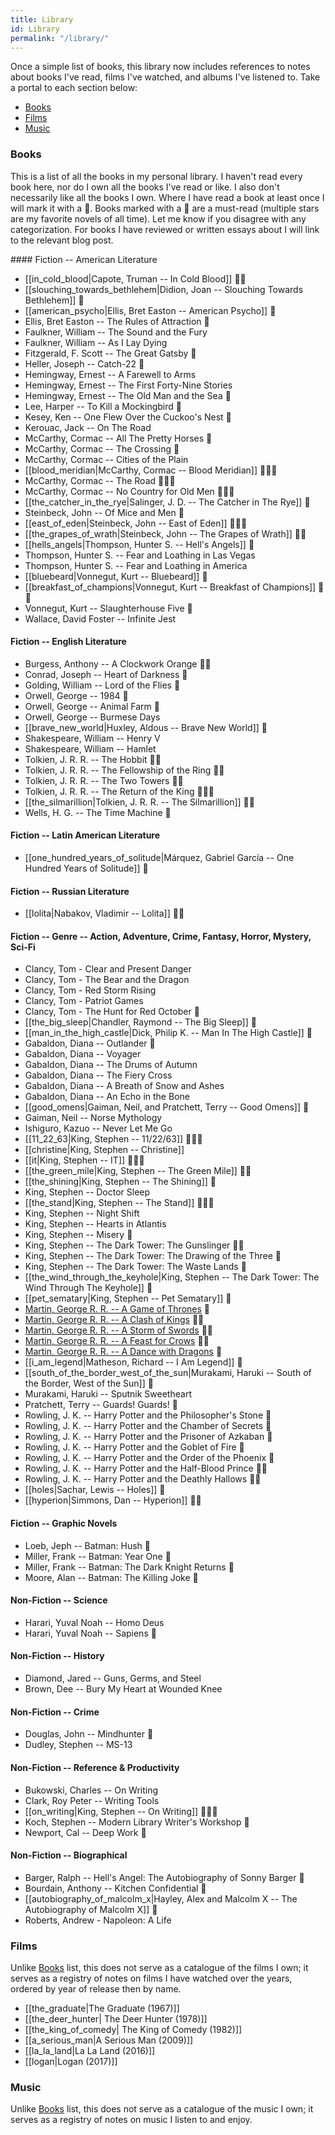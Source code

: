 ```yaml
---
title: Library
id: Library
permalink: "/library/"
---
```


Once a simple list of books, this library now includes references to notes about books I've read, films I've watched, and albums I've listened to. Take a portal to each section below:

* <a class="internal-link nopreview" href="#books">Books</a>
* <a class="internal-link nopreview" href="#films">Films</a>
* <a class="internal-link nopreview" href="#music">Music</a>

### Books

This is a list of all the books in my personal library. I haven't read every book here, nor do I own all the books I've read or like. I also don't necessarily like all the books I own. Where I have read a book at least once I will mark it with a 📖. Books marked with a 🌟 are a must-read (multiple stars are my favorite novels of all time). Let me know if you disagree with any categorization. For books I have reviewed or written essays about I will link to the relevant blog post.

<div markdown="1" class="library-list">
#### Fiction -- American Literature

* [[in_cold_blood|Capote, Truman -- In Cold Blood]] 📖🌟
* [[slouching_towards_bethlehem|Didion, Joan -- Slouching Towards Bethlehem]] 📖
* [[american_psycho|Ellis, Bret Easton -- American Psycho]] 📖
* Ellis, Bret Easton -- The Rules of Attraction 📖
* Faulkner, William -- The Sound and the Fury
* Faulkner, William -- As I Lay Dying 
* Fitzgerald, F. Scott -- The Great Gatsby 📖
* Heller, Joseph -- Catch-22 📖
* Hemingway, Ernest -- A Farewell to Arms
* Hemingway, Ernest -- The First Forty-Nine Stories
* Hemingway, Ernest -- The Old Man and the Sea 📖
* Lee, Harper -- To Kill a Mockingbird 📖
* Kesey, Ken -- One Flew Over the Cuckoo's Nest 📖
* Kerouac, Jack -- On The Road 
* McCarthy, Cormac -- All The Pretty Horses 📖
* McCarthy, Cormac -- The Crossing 📖
* McCarthy, Cormac -- Cities of the Plain
* [[blood_meridian|McCarthy, Cormac -- Blood Meridian]] 📖🌟🌟
* McCarthy, Cormac -- The Road 📖🌟🌟
* McCarthy, Cormac -- No Country for Old Men 📖🌟🌟
* [[the_catcher_in_the_rye|Salinger, J. D. -- The Catcher in The Rye]] 📖
* Steinbeck, John -- Of Mice and Men 📖
* [[east_of_eden|Steinbeck, John -- East of Eden]] 📖🌟🌟
* [[the_grapes_of_wrath|Steinbeck, John -- The Grapes of Wrath]] 📖🌟
* [[hells_angels|Thompson, Hunter S. -- Hell's Angels]] 📖
* Thompson, Hunter S. -- Fear and Loathing in Las Vegas
* Thompson, Hunter S. -- Fear and Loathing in America
* [[bluebeard|Vonnegut, Kurt -- Bluebeard]] 📖
* [[breakfast_of_champions|Vonnegut, Kurt -- Breakfast of Champions]] 📖🌟
* Vonnegut, Kurt -- Slaughterhouse Five 📖
* Wallace, David Foster -- Infinite Jest

#### Fiction -- English Literature

* Burgess, Anthony -- A Clockwork Orange 📖🌟
* Conrad, Joseph -- Heart of Darkness 📖
* Golding, William -- Lord of the Flies 📖
* Orwell, George -- 1984 📖
* Orwell, George -- Animal Farm 📖
* Orwell, George -- Burmese Days
* [[brave_new_world|Huxley, Aldous -- Brave New World]] 📖
* Shakespeare, William -- Henry V
* Shakespeare, William -- Hamlet
* Tolkien, J. R. R. -- The Hobbit 📖🌟
* Tolkien, J. R. R. -- The Fellowship of the Ring 📖🌟
* Tolkien, J. R. R. -- The Two Towers 📖🌟
* Tolkien, J. R. R. -- The Return of the King 📖🌟🌟
* [[the_silmarillion|Tolkien, J. R. R. -- The Silmarillion]] 📖🌟
* Wells, H. G. -- The Time Machine 📖

#### Fiction -- Latin American Literature

* [[one_hundred_years_of_solitude|Márquez, Gabriel García -- One Hundred Years of Solitude]] 📖

#### Fiction -- Russian Literature

* [[lolita|Nabakov, Vladimir -- Lolita]] 📖🌟

#### Fiction -- Genre -- Action, Adventure, Crime, Fantasy, Horror, Mystery, Sci-Fi

* Clancy, Tom - Clear and Present Danger
* Clancy, Tom - The Bear and the Dragon
* Clancy, Tom - Red Storm Rising
* Clancy, Tom - Patriot Games
* Clancy, Tom - The Hunt for Red October 📖
* [[the_big_sleep|Chandler, Raymond -- The Big Sleep]] 📖
* [[man_in_the_high_castle|Dick, Philip K. -- Man In The High Castle]] 📖
* Gabaldon, Diana -- Outlander 📖
* Gabaldon, Diana -- Voyager
* Gabaldon, Diana -- The Drums of Autumn
* Gabaldon, Diana -- The Fiery Cross
* Gabaldon, Diana -- A Breath of Snow and Ashes
* Gabaldon, Diana -- An Echo in the Bone
* [[good_omens|Gaiman, Neil, and Pratchett, Terry -- Good Omens]] 📖
* Gaiman, Neil -- Norse Mythology
* Ishiguro, Kazuo -- Never Let Me Go
* [[11_22_63|King, Stephen -- 11/22/63]] 📖🌟🌟
* [[christine|King, Stephen -- Christine]]
* [[it|King, Stephen -- IT]] 📖🌟🌟
* [[the_green_mile|King, Stephen -- The Green Mile]] 📖🌟
* [[the_shining|King, Stephen -- The Shining]] 📖
* King, Stephen -- Doctor Sleep
* [[the_stand|King, Stephen -- The Stand]] 📖🌟🌟
* King, Stephen -- Night Shift
* King, Stephen -- Hearts in Atlantis
* King, Stephen -- Misery 📖
* King, Stephen -- The Dark Tower: The Gunslinger 📖🌟
* King, Stephen -- The Dark Tower: The Drawing of the Three 📖
* King, Stephen -- The Dark Tower: The Waste Lands 📖
* [[the_wind_through_the_keyhole|King, Stephen -- The Dark Tower: The Wind Through The Keyhole]] 📖
* [[pet_sematary|King, Stephen -- Pet Sematary]] 📖
* [Martin, George R. R. -- A Game of Thrones](/2017-reading-list) 📖
* [Martin, George R. R. -- A Clash of Kings](/2017-reading-list) 📖🌟
* [Martin, George R. R. -- A Storm of Swords](/2017-reading-list) 📖🌟
* [Martin, George R. R. -- A Feast for Crows](/2017-reading-list) 📖🌟
* [Martin, George R. R. -- A Dance with Dragons](/2017-reading-list) 📖
* [[i_am_legend|Matheson, Richard -- I Am Legend]] 📖
* [[south_of_the_border_west_of_the_sun|Murakami, Haruki -- South of the Border, West of the Sun]] 📖
* Murakami, Haruki -- Sputnik Sweetheart
* Pratchett, Terry -- Guards! Guards! 📖
* Rowling, J. K. -- Harry Potter and the Philosopher's Stone 📖
* Rowling, J. K. -- Harry Potter and the Chamber of Secrets 📖
* Rowling, J. K. -- Harry Potter and the Prisoner of Azkaban 📖
* Rowling, J. K. -- Harry Potter and the Goblet of Fire 📖
* Rowling, J. K. -- Harry Potter and the Order of the Phoenix 📖
* Rowling, J. K. -- Harry Potter and the Half-Blood Prince 📖🌟
* Rowling, J. K. -- Harry Potter and the Deathly Hallows 📖🌟
* [[holes|Sachar, Lewis -- Holes]] 📖
* [[hyperion|Simmons, Dan -- Hyperion]] 📖🌟

#### Fiction -- Graphic Novels

* Loeb, Jeph -- Batman: Hush 📖
* Miller, Frank -- Batman: Year One 📖
* Miller, Frank -- Batman: The Dark Knight Returns 📖
* Moore, Alan -- Batman: The Killing Joke 📖

#### Non-Fiction -- Science

* Harari, Yuval Noah -- Homo Deus
* Harari, Yuval Noah -- Sapiens 📖

#### Non-Fiction -- History

* Diamond, Jared -- Guns, Germs, and Steel
* Brown, Dee -- Bury My Heart at Wounded Knee
	
#### Non-Fiction -- Crime
	
* Douglas, John -- Mindhunter 📖
* Dudley, Stephen -- MS-13

#### Non-Fiction -- Reference & Productivity

* Bukowski, Charles -- On Writing
* Clark, Roy Peter -- Writing Tools
* [[on_writing|King, Stephen -- On Writing]] 📖🌟🌟
* Koch, Stephen -- Modern Library Writer's Workshop 📖
* Newport, Cal -- Deep Work 📖

#### Non-Fiction -- Biographical

* Barger, Ralph -- Hell's Angel: The Autobiography of Sonny Barger 📖
* Bourdain, Anthony -- Kitchen Confidential 📖
* [[autobiography_of_malcolm_x|Hayley, Alex and Malcolm X -- The Autobiography of Malcolm X]] 📖
* Roberts, Andrew - Napoleon: A Life

### Films

Unlike <a class="internal-link nopreview" href="#books">Books</a> list, this does not serve as a catalogue of the films I own; it serves as a registry of notes on films I have watched over the years, ordered by year of release then by name.

* [[the_graduate|The Graduate (1967)]]
* [[the_deer_hunter| The Deer Hunter (1978)]]
* [[the_king_of_comedy| The King of Comedy (1982)]]
* [[a_serious_man|A Serious Man (2009)]]
* [[la_la_land|La La Land (2016)]]
* [[logan|Logan (2017)]]

### Music

Unlike <a class="internal-link nopreview" href="#books">Books</a> list, this does not serve as a catalogue of the music I own; it serves as a registry of notes on music I listen to and enjoy.

</div>
